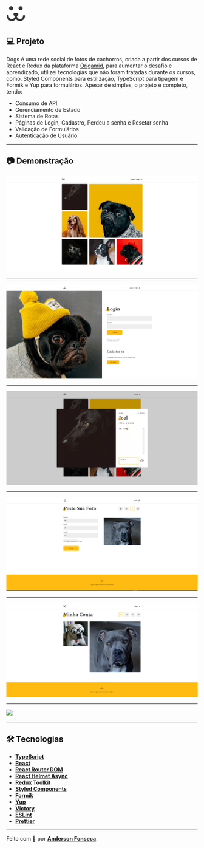 <div align="center" style="display: flex">
  <img src="./src/assets/dogs.svg" width="50px"/>
</div>

# 

## 💻 Projeto

Dogs é uma rede social de fotos de cachorros, criada a partir dos cursos de React e Redux da plataforma [Origamid](https://www.origamid.com/), para aumentar o desafio e aprendizado, utilizei tecnologias que não foram tratadas durante os cursos, como, Styled Components para estilização, TypeScript para tipagem e Formik e Yup para formulários. Apesar de simples, o projeto é completo, tendo:

- Consumo de API
- Gerenciamento de Estado
- Sistema de Rotas
- Páginas de Login, Cadastro, Perdeu a senha e Resetar senha
- Validação de Formulários
- Autenticação de Usuário

___

## 📷 Demonstração

![](./github/home.png)
___
![](./github/login.png)
___
![](./github/modal.png)
___
![](./github/photo-post.png)
___
![](./github/account.png)
___
![](./github/dogs.gif)

___

## :hammer_and_wrench: Tecnologias

- **[TypeScript](https://www.typescriptlang.org/)**
- **[React](https://pt-br.reactjs.org/)**
- **[React Router DOM](https://reactrouter.com/core/guides/philosophy)**
- **[React Helmet Async](https://github.com/staylor/react-helmet-async)**
- **[Redux Toolkit](https://redux-toolkit.js.org/)**
- **[Styled Components](https://styled-components.com/)**
- **[Formik](https://formik.org/)**
- **[Yup](https://github.com/jquense/yup)**
- **[Victory](https://formidable.com/open-source/victory/)**
- **[ESLint](https://eslint.org/)**
- **[Prettier](https://prettier.io/)**

___

Feito com 💜 por **[Anderson Fonseca](https://github.com/theandersonfonseca)**. 
